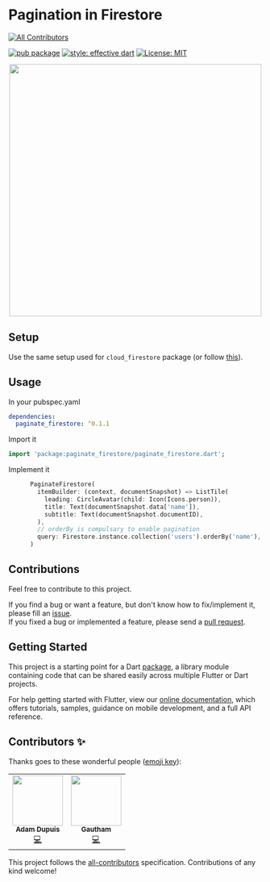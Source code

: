 # Pagination in Firestore

<!-- ALL-CONTRIBUTORS-BADGE:START - Do not remove or modify this section -->
[![All Contributors](https://img.shields.io/badge/all_contributors-2-orange.svg?style=flat-square)](#contributors-)
<!-- ALL-CONTRIBUTORS-BADGE:END -->

[![pub package](https://img.shields.io/pub/v/paginate_firestore.svg)](https://pub.dev/packages/paginate_firestore)
[![style: effective dart](https://img.shields.io/badge/style-effective_dart-40c4ff.svg)](https://github.com/tenhobi/effective_dart)
[![License: MIT](https://img.shields.io/badge/license-MIT-purple.svg)](https://opensource.org/licenses/MIT)

<p align="center">
  <img src="https://raw.githubusercontent.com/excogitatr/paginate_firestore/master/assets/screen.gif" height="500px">
</p>

## Setup

Use the same setup used for `cloud_firestore` package (or follow [this](https://pub.dev/packages/cloud_firestore#setup)).

## Usage

In your pubspec.yaml

```yaml
dependencies:
  paginate_firestore: ^0.1.1
```

Import it

```dart
import 'package:paginate_firestore/paginate_firestore.dart';
```

Implement it

```dart
      PaginateFirestore(
        itemBuilder: (context, documentSnapshot) => ListTile(
          leading: CircleAvatar(child: Icon(Icons.person)),
          title: Text(documentSnapshot.data['name']),
          subtitle: Text(documentSnapshot.documentID),
        ),
        // orderBy is compulsary to enable pagination
        query: Firestore.instance.collection('users').orderBy('name'),
      )
```

## Contributions

Feel free to contribute to this project.

If you find a bug or want a feature, but don't know how to fix/implement it, please fill an [issue](https://github.com/excogitatr/paginate_firestore/issues).  
If you fixed a bug or implemented a feature, please send a [pull request](https://github.com/excogitatr/paginate_firestore/pulls).

## Getting Started

This project is a starting point for a Dart
[package](https://flutter.dev/developing-packages/),
a library module containing code that can be shared easily across
multiple Flutter or Dart projects.

For help getting started with Flutter, view our
[online documentation](https://flutter.dev/docs), which offers tutorials,
samples, guidance on mobile development, and a full API reference.

## Contributors ✨

Thanks goes to these wonderful people ([emoji key](https://allcontributors.org/docs/en/emoji-key)):

<!-- ALL-CONTRIBUTORS-LIST:START - Do not remove or modify this section -->
<!-- prettier-ignore-start -->
<!-- markdownlint-disable -->
<table>
  <tr>
    <td align="center"><a href="https://adamdupuis.com"><img src="https://avatars1.githubusercontent.com/u/6547826?v=4" width="100px;" alt=""/><br /><sub><b>Adam Dupuis</b></sub></a><br /><a href="https://github.com/excogitatr/paginate_firestore/commits?author=adamdupuis" title="Code">💻</a></td>
    <td align="center"><a href="https://gauthamasir.github.io/Portfolio_Dart/"><img src="https://avatars1.githubusercontent.com/u/26927742?v=4" width="100px;" alt=""/><br /><sub><b>Gautham</b></sub></a><br /><a href="https://github.com/excogitatr/paginate_firestore/commits?author=GauthamAsir" title="Code">💻</a></td>
  </tr>
</table>

<!-- markdownlint-enable -->
<!-- prettier-ignore-end -->
<!-- ALL-CONTRIBUTORS-LIST:END -->

This project follows the [all-contributors](https://github.com/all-contributors/all-contributors) specification. Contributions of any kind welcome!
